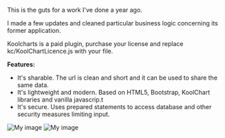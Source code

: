 This is the guts for a work I've done a year ago. 

I made a few updates and cleaned particular business logic concerning its former application.

Koolcharts is a paid plugin, purchase your license and replace kc/KoolChartLicence.js with your file.

**Features:**

* It's sharable. The url is clean and short and it can be used to share the same data.
* It's lightweight and modern. Based on HTML5, Bootstrap, KoolChart libraries and vanilla javascrip.t
* It's secure. Uses prepared statements to access database and other security measures limiting input.

![My image](http://i.imgur.com/p6A23Y6.png)
![My image](http://i.imgur.com/zMsxJwP.png)
